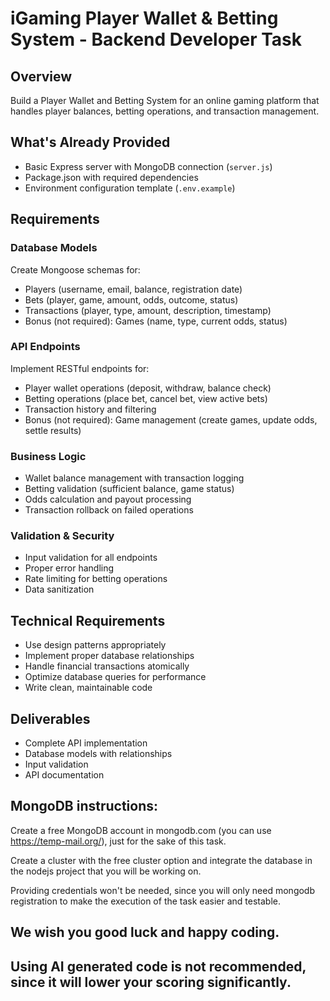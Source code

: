 # iGaming Player Wallet & Betting System - Backend Developer Task

## Overview

Build a Player Wallet and Betting System for an online gaming platform that handles player balances, betting operations, and transaction management.

## What's Already Provided

- Basic Express server with MongoDB connection (`server.js`)
- Package.json with required dependencies
- Environment configuration template (`.env.example`)

## Requirements

### Database Models

Create Mongoose schemas for:

- Players (username, email, balance, registration date)
- Bets (player, game, amount, odds, outcome, status)
- Transactions (player, type, amount, description, timestamp)
- Bonus (not required): Games (name, type, current odds, status)

### API Endpoints

Implement RESTful endpoints for:

- Player wallet operations (deposit, withdraw, balance check)
- Betting operations (place bet, cancel bet, view active bets)
- Transaction history and filtering
- Bonus (not required): Game management (create games, update odds, settle results)

### Business Logic

- Wallet balance management with transaction logging
- Betting validation (sufficient balance, game status)
- Odds calculation and payout processing
- Transaction rollback on failed operations

### Validation & Security

- Input validation for all endpoints
- Proper error handling
- Rate limiting for betting operations
- Data sanitization

## Technical Requirements

- Use design patterns appropriately
- Implement proper database relationships
- Handle financial transactions atomically
- Optimize database queries for performance
- Write clean, maintainable code

## Deliverables

- Complete API implementation
- Database models with relationships
- Input validation
- API documentation

## MongoDB instructions:

Create a free MongoDB account in mongodb.com (you can use https://temp-mail.org/), just for the sake of this task.

Create a cluster with the free cluster option and integrate the database in the nodejs project that you will be working on.

Providing credentials won't be needed, since you will only need mongodb registration to make the execution of the task easier and testable.

## We wish you good luck and happy coding.

## Using AI generated code is not recommended, since it will lower your scoring significantly.
